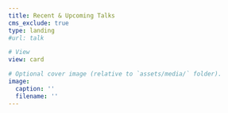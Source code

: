 ```yaml
---
title: Recent & Upcoming Talks
cms_exclude: true
type: landing
#url: talk

# View
view: card

# Optional cover image (relative to `assets/media/` folder).
image:
  caption: ''
  filename: ''
---
```

